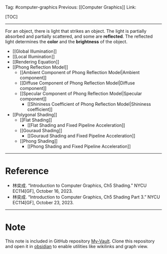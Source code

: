 Tag: #computer-graphics 
Previous: [[Computer Graphics]]
Link: 

[TOC]

---

For an object, there is light that strikes an object. The light is partially absorbed and partially scattered, and some are **reflected**. The reflected light determines the **color** and the **brightness** of the object.

- [[Global Illumination]]
- [[Local Illumination]]
- [[Rendering Equation]]
- [[Phong Reflection Model]]
	- [[Ambient Component of Phong Reflection Model|Ambient component]]
	- [[Diffuse Component of Phong Reflection Model|Diffuse component]]
	- [[Specular Component of Phong Reflection Model|Specular component]]
		- [[Shininess Coefficient of Phong Reflection Model|Shininess coefficient]]
- [[Polygonal Shading]]
	- [[Flat Shading]]
		- [[Flat Shading and Fixed Pipeline Acceleration]]
	- [[Gouraud Shading]]
		- [[Gouraud Shading and Fixed Pipeline Acceleration]]
	- [[Phong Shading]]
		- [[Phong Shading and Fixed Pipeline Acceleration]]

---

# Reference

- 林奕成. “Introduction to Computer Graphics, Ch5 Shading.” NYCU EC114[GF], October 16, 2023.
- 林奕成. “Introduction to Computer Graphics, Ch5 Shading Part 3.” NYCU EC114[GF], October 23, 2023.

---

# Note

This note is included in GitHub repository [My-Vault](https://github.com/LittleD3092/My-Vault.git). Clone this repository and open it in [obsidian](https://obsidian.md/) to enable utilities like wikilinks and graph view.